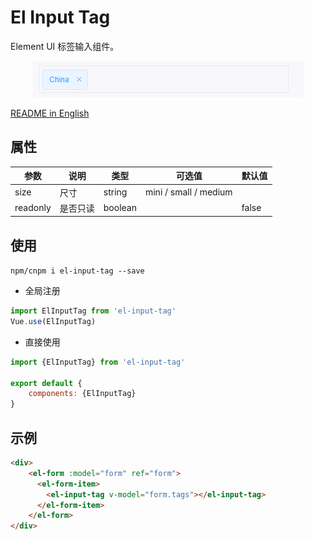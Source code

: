# El Input Tag
Element UI 标签输入组件。
<p align="center">
  <img src="demo.gif" alt="Logo"/>
</p>

[README in English](README.md)

## 属性
| 参数     | 说明     | 类型    | 可选值                | 默认值 |
| -------- | -------- | ------- | --------------------- | ------ |
| size     | 尺寸     | string  | mini / small / medium |        |
| readonly | 是否只读 | boolean |                       | false  |


## 使用
`npm/cnpm i el-input-tag --save`
- 全局注册
``` js
import ElInputTag from 'el-input-tag'
Vue.use(ElInputTag)
```

- 直接使用
``` js
import {ElInputTag} from 'el-input-tag'

export default {
    components: {ElInputTag}
}
```

## 示例
``` html
<div>
    <el-form :model="form" ref="form">
      <el-form-item>
        <el-input-tag v-model="form.tags"></el-input-tag>
      </el-form-item>
    </el-form>
</div>
```